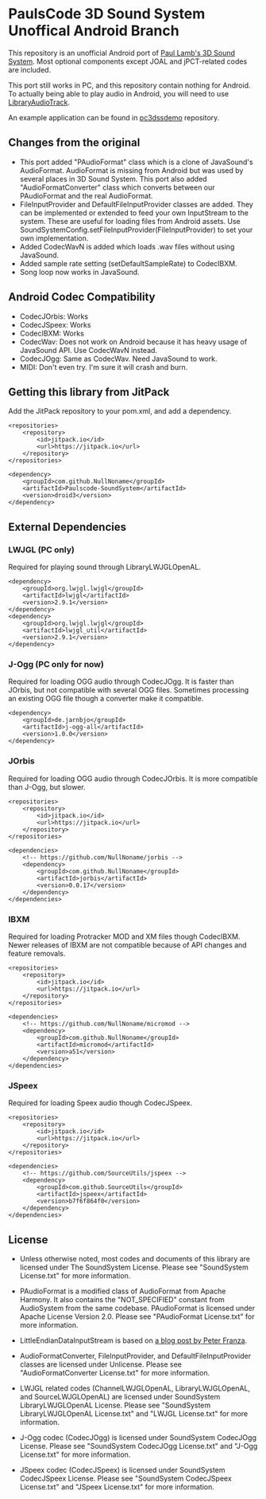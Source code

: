 # PaulsCode 3D Sound System Unoffical Android Branch
This repository is an unofficial Android port of [Paul Lamb's 3D Sound System](http://www.paulscode.com/forum/index.php?topic=4.0).
Most optional components except JOAL and jPCT-related codes are included.

This port still works in PC, and this repository contain nothing for Android. To actually being able to play audio in Android, you will need to use [LibraryAudioTrack](https://github.com/NullNoname/paudiotrack).

An example application can be found in [pc3dssdemo](https://github.com/NullNoname/pc3dssdemo) repository.

## Changes from the original
* This port added "PAudioFormat" class which is a clone of JavaSound's AudioFormat. AudioFormat is missing from Android but was used by several places in 3D Sound System. This port also added "AudioFormatConverter" class which converts between our PAudioFormat and the real AudioFormat.
* FileInputProvider and DefaultFileInputProvider classes are added. They can be implemented or extended to feed your own InputStream to the system. These are useful for loading files from Android assets. Use SoundSystemConfig.setFileInputProvider(FileInputProvider) to set your own implementation.
* Added CodecWavN is added which loads .wav files without using JavaSound.
* Added sample rate setting (setDefaultSampleRate) to CodecIBXM.
* Song loop now works in JavaSound.

## Android Codec Compatibility
* CodecJOrbis: Works
* CodecJSpeex: Works
* CodecIBXM: Works
* CodecWav: Does not work on Android because it has heavy usage of JavaSound API. Use CodecWavN instead.
* CodecJOgg: Same as CodecWav. Need JavaSound to work.
* MIDI: Don't even try. I'm sure it will crash and burn.

## Getting this library from JitPack
Add the JitPack repository to your pom.xml, and add a dependency.
```
<repositories>
    <repository>
        <id>jitpack.io</id>
        <url>https://jitpack.io</url>
    </repository>
</repositories>

<dependency>
    <groupId>com.github.NullNoname</groupId>
    <artifactId>Paulscode-SoundSystem</artifactId>
    <version>droid3</version>
</dependency>
```
 
## External Dependencies
### LWJGL (PC only)
Required for playing sound through LibraryLWJGLOpenAL.
```
<dependency>
    <groupId>org.lwjgl.lwjgl</groupId>
    <artifactId>lwjgl</artifactId>
    <version>2.9.1</version>
</dependency>
<dependency>
    <groupId>org.lwjgl.lwjgl</groupId>
    <artifactId>lwjgl_util</artifactId>
    <version>2.9.1</version>
</dependency>
```

### J-Ogg (PC only for now)
Required for loading OGG audio through CodecJOgg. It is faster than JOrbis, but not compatible with several OGG files. Sometimes processing an existing OGG file though a converter make it compatible.
```
<dependency>
    <groupId>de.jarnbjo</groupId>
    <artifactId>j-ogg-all</artifactId>
    <version>1.0.0</version>
</dependency>
```

### JOrbis
Required for loading OGG audio through CodecJOrbis. It is more compatible than J-Ogg, but slower.
```
<repositories>
    <repository>
        <id>jitpack.io</id>
        <url>https://jitpack.io</url>
    </repository>
</repositories>

<dependencies>
    <!-- https://github.com/NullNoname/jorbis -->
    <dependency>
        <groupId>com.github.NullNoname</groupId>
        <artifactId>jorbis</artifactId>
        <version>0.0.17</version>
    </dependency>
</dependencies>
```

### IBXM
Required for loading Protracker MOD and XM files though CodecIBXM. Newer releases of IBXM are not compatible because of API changes and feature removals.
```
<repositories>
    <repository>
        <id>jitpack.io</id>
        <url>https://jitpack.io</url>
    </repository>
</repositories>

<dependencies>
    <!-- https://github.com/NullNoname/micromod -->
    <dependency>
        <groupId>com.github.NullNoname</groupId>
        <artifactId>micromod</artifactId>
        <version>a51</version>
    </dependency>
</dependencies>
```

### JSpeex
Required for loading Speex audio though CodecJSpeex.
```
<repositories>
    <repository>
        <id>jitpack.io</id>
        <url>https://jitpack.io</url>
    </repository>
</repositories>

<dependencies>
    <!-- https://github.com/SourceUtils/jspeex -->
    <dependency>
        <groupId>com.github.SourceUtils</groupId>
        <artifactId>jspeex</artifactId>
        <version>b7f6f864f0</version>
    </dependency>
</dependencies>
```

## License
* Unless otherwise noted, most codes and documents of this library are licensed under The SoundSystem License. Please see "SoundSystem License.txt" for more information.

* PAudioFormat is a modified class of AudioFormat from Apache Harmony. It also contains the "NOT_SPECIFIED" constant from AudioSystem from the same codebase. PAudioFormat is licensed under Apache License Version 2.0. Please see "PAudioFormat License.txt" for more information.

* LittleEndianDataInputStream is based on [a blog post by Peter Franza](http://www.peterfranza.com/2008/09/26/little-endian-input-stream/).

* AudioFormatConverter, FileInputProvider, and DefaultFileInputProvider classes are licensed under Unlicense. Please see "AudioFormatConverter License.txt" for more information.

* LWJGL related codes (ChannelLWJGLOpenAL, LibraryLWJGLOpenAL, and SourceLWJGLOpenAL) are licensed under SoundSystem LibraryLWJGLOpenAL License. Please see "SoundSystem LibraryLWJGLOpenAL License.txt" and "LWJGL License.txt" for more information.

* J-Ogg codec (CodecJOgg) is licensed under SoundSystem CodecJOgg License. Please see "SoundSystem CodecJOgg License.txt" and "J-Ogg License.txt" for more information.

* JSpeex codec (CodecJSpeex) is licensed under SoundSystem CodecJSpeex License. Please see "SoundSystem CodecJSpeex License.txt" and "JSpeex License.txt" for more information.
